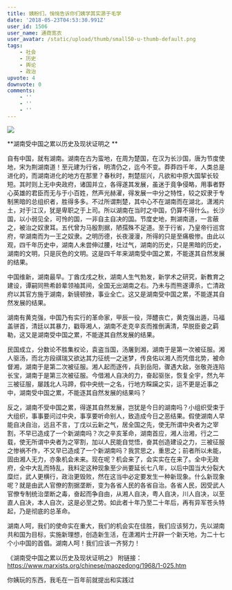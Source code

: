 ```yaml
---
title: 姨粉们，悄悄告诉你们姨学其实源于毛学
date: '2018-05-23T04:53:30.991Z'
user_id: 1506
user_name: 通商宽衣
user_avatar: /static/upload/thumb/small50-u-thumb-default.png
tags:
    - 社会
    - 历史
    - 舆论
    - 政治
upvote: 4
downvote: 0
comments:
    - ''
    - ''
    - ''
---
```


[![](https://pincimg.com/posts/86205/312f6db62e2f631cf98f76cba160b97b.jpg)](https://imgur.com/h9br3rB)  

  

**湖南受中国之累以历史及现状证明之 **

自有中国，就有湖南。湖南在古为蛮地，在周为楚国，在汉为长沙国，唐为节度使地，宋为荆湖南道！至元建为行省，明清仍之，迄今不变。莽莽四千年，人类总是进化的，而湖南进化的地方在那里？春秋时，荆楚屈兴，凡欲和中原大国挈长较短。其时则上无中央政府，诸国并立，各得遂其发展，虽迷于竟争侵略，用事者野心英雄的君臣而无与于小百姓，然声光赫濯，得发展一中分之特性，较之奴隶于专制黑暗的总组织者，胜得多多。不过所谓荆楚，其中心不在湖南而在湖北，潇湘片土，对于江汉，犹是卑职之于上司。所以湖南在当时之中国，仍算不得什么。长沙国，以小弱见全，可怜的国，一非自主自决的国。节度史地，荆湖南道，一言蔽之，被治之奴隶耳。五代曾为马殷割据，陋孺殊不足道。至于行省，乃皇帝行巡宫府，举湖南而为一王之奴隶。之明历德，长夜漫漫，所得的只是至痛极惨。由此以观，四千年历史中，湖南人未尝伸过腰，吐过气，湖南的历史，只是黑暗的历史，湖南的文明，只是灰色的文明。这是四千年来湖南受中国之累，不能遂其自然发展的结果。

中国维新，湖南最早。丁酋戊戌之秋，湖南人生气勃发，新学术之研究，新教育之建设，谭嗣同熊希龄辈领袖其间，全国无出湖南之右。乃未与而熊遂谭杀，亡清政府以其官方施于湖南，新镜顿挫，事业全亡。这又是湖南受中国之累，不能遂其自然发展的结果。

湖南有黄克强，中国乃有实行的革命家，甲辰一役，萍醴丧亡，黄克强出遁，马福盖骈首，清廷以其暴力，戳辱湘人，湖南不走克辛亥而推倒满清，早脱臣妾之羁勒，这又是湖南受中国之累，不能遂其自然发展的结果。

民国成立，分数论不胜集权论，袁盗当国，汤屠到湘，湖南于是第一次被征服。湘人驱汤，而北方段祺瑞又欲达其力征统一之迷梦，传良佑以湘人而凭借北势，被命督湘，湖南于是第二次被征服。湘人起而逐传，兵到岳阳，骤遇大敌，张敬尧连陷长宝，湖南于是第三次被征服。今借湘人自决的力，奋起驱张，恢复全宇，然九年三被征服，屡践北人马蹄，假中央统一之名，行地方睬躏之实，运不更是近事之中，湖南受中国之累，不能逐其自然发展的结果吗？

反之，湖南不受中国之累，得遂其自然发展，岂犹是今日的湖南吗？小组织受束于大组织，事事要问过中央，事享要听命别人，致造成今日之恶结果。假使湖南人早能自决自治，远且不言，丁戊以云新之气，居全国之先，使无所谓中央者为之宰割，不早已造成了一个新湖南吗？次之辛亥革命，湖南首应，湘人治湘，行之二载，使无所谓中央者为之宰割，加以人民能自觉悟，奋其创造建设之力，三被征服之惨祸不作，不又早已造成了一个新湖南吗？我赏思之，重思之；前者所以未能，固由湘人无力，亦象机会未来。现在呢？机会来了，会实实在在来了。全中无政府，全中大乱而特乱，我料定这种现象至少尚要延长七八年，以后中国当大分裂大糜烂，武人更横行，政治更毁败，然在这当中必定要发生一种新现象。什么新现象呢？就是由武人官僚的割据垄断，变为各省人民的各省自治。各省人民，因受武人官僚专制统治垄断之毒，奋起而争自由，从湘人自决，粤人自决，川人自决，以至直人自决，本人自次，这是必至之势。如此者十年乃至二十年后，再有异军苍头特起，乃是彻底的总革命。

湖南人呵，我们的使命实在重大，我们的机会实在佳胜，我们应该努力，先以湖南共和国为目标，实施新理想，创造新生活，在潇湘片士开辟一个新天地，为二十七个小中国的首倡。湖南人呵！我们应该一齐努力！   

  

  

《湖南受中国之累以历史及现状证明之》 附链接：https://www.marxists.org/chinese/maozedong/1968/1-025.htm

  

  

你姨玩的东西，我毛在一百年前就提出和实践过
